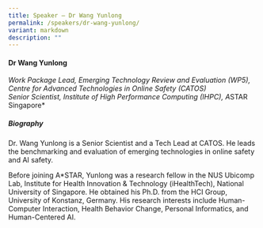 ```yaml
---
title: Speaker – Dr Wang Yunlong
permalink: /speakers/dr-wang-yunlong/
variant: markdown
description: ""
---
```

#### **Dr Wang Yunlong**

*Work Package Lead,  Emerging Technology Review and Evaluation (WP5), Centre for Advanced Technologies in Online Safety (CATOS)
<br>Senior Scientist, Institute of High Performance Computing (IHPC), A*STAR
<br>Singapore*

##### **Biography**
Dr. Wang Yunlong is a Senior Scientist and a Tech Lead at CATOS. He leads the benchmarking and evaluation of emerging technologies in online safety and AI safety. 

Before joining A*STAR, Yunlong was a research fellow in the NUS Ubicomp Lab, Institute for Health Innovation &amp; Technology (iHealthTech), National University of Singapore. He obtained his Ph.D. from the HCI Group, University of Konstanz, Germany.  His research interests include Human-Computer Interaction, Health Behavior Change, Personal Informatics, and Human-Centered AI.